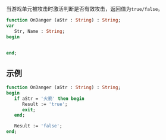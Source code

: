 当游戏单元被攻击时激活判断是否有效攻击，返回值为`true/false`。

```pascal
function OnDanger (aStr : String) : String;
var
   Str, Name : String;
begin
   

end;

```

## 示例

```pascal
function OnDanger (aStr : String) : String;
begin
   if aStr = '火箭' then begin
      Result := 'true';
      exit;
   end;

   Result := 'false';
end;
```